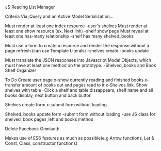 JS Reading List Manager

  Criteria
Via jQuery and an Active Model Serialization...

Must render at least one index resource
  -user's shelves 
Must render at least one show resource (ex, Next link)
  -shelf show page
Must reveal at least one has-many relationship
  -shelf has many shelved_books

Must use a form to create a resource and render the response without a page refresh (can use Template Literals)
  -shelves create
  -books update

Must translate the JSON responses into Javascript Model Objects, which must have at least one method on the prototype.
  -Shelved_books and Book Shelf Organizer

To Do
  Create user page
    x-show currently reading and finished books
    x-transfer amount of books out and pages read to it
    x-Shelves link. Show shelves with table
    -Click a shelf and table dissappears, shelf name and all books display, next button and back button

  Shelves create form 
    x-submit form without loading

  Shelved_books update form
    -submit form without loading
    -use JS class for shelved_book pages_left and books method

  Delete Facebook Omniauth

  Makes use of ES6 features as much as possible(e.g Arrow functions, Let & Const, Class, constructor functions)
